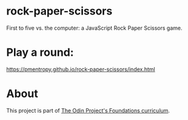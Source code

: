 # rock-paper-scissors

First to five vs. the computer: a JavaScript Rock Paper Scissors game.

# Play a round:

https://pmentropy.github.io/rock-paper-scissors/index.html

# About

This project is part of <a href="https://www.theodinproject.com/paths/foundations/courses/foundations" target="_blank">The Odin Project's Foundations curriculum</a>.
